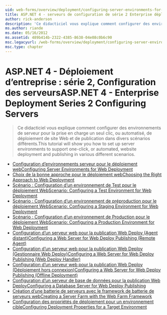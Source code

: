 ```yaml
---
uid: web-forms/overview/deployment/configuring-server-environments-for-web-deployment/index
title: ASP.NET 4 - serveurs de configuration de série 2 Enterprise déploiement | Microsoft Docs
author: rick-anderson
description: 'Ce didacticiel vous explique comment configurer des environnements de serveur pour la prise en charge un seul clic, ou automatisé, de déploiement de site Web et de publication dans différents du scénario de différentes...'
ms.author: riande
ms.date: 05/16/2012
ms.assetid: 489b414b-2322-4385-8638-04e08c0b6c90
msc.legacyurl: /web-forms/overview/deployment/configuring-server-environments-for-web-deployment
msc.type: chapter
---
```

<a name="aspnet-4---enterprise-deployment-series-2-configuring-servers"></a><span data-ttu-id="86cd0-103">ASP.NET 4 - Déploiement d’entreprise : série 2, Configuration des serveurs</span><span class="sxs-lookup"><span data-stu-id="86cd0-103">ASP.NET 4 - Enterprise Deployment Series 2 Configuring Servers</span></span>
====================
> <span data-ttu-id="86cd0-104">Ce didacticiel vous explique comment configurer des environnements de serveur pour la prise en charge un seul clic, ou automatisé, de déploiement de site Web et de publication dans divers scénarios différents.</span><span class="sxs-lookup"><span data-stu-id="86cd0-104">This tutorial will show you how to set up server environments to support one-click, or automated, website deployment and publishing in various different scenarios.</span></span>


- [<span data-ttu-id="86cd0-105">Configuration d’environnements serveur pour le déploiement web</span><span class="sxs-lookup"><span data-stu-id="86cd0-105">Configuring Server Environments for Web Deployment</span></span>](configuring-server-environments-for-web-deployment.md)
- [<span data-ttu-id="86cd0-106">Choix de la bonne approche pour le déploiement web</span><span class="sxs-lookup"><span data-stu-id="86cd0-106">Choosing the Right Approach to Web Deployment</span></span>](choosing-the-right-approach-to-web-deployment.md)
- [<span data-ttu-id="86cd0-107">Scénario : Configuration d’un environnement de Test pour le déploiement Web</span><span class="sxs-lookup"><span data-stu-id="86cd0-107">Scenario: Configuring a Test Environment for Web Deployment</span></span>](scenario-configuring-a-test-environment-for-web-deployment.md)
- [<span data-ttu-id="86cd0-108">Scénario : Configuration d’un environnement de préproduction pour le déploiement Web</span><span class="sxs-lookup"><span data-stu-id="86cd0-108">Scenario: Configuring a Staging Environment for Web Deployment</span></span>](scenario-configuring-a-staging-environment-for-web-deployment.md)
- [<span data-ttu-id="86cd0-109">Scénario : Configuration d’un environnement de Production pour le déploiement Web</span><span class="sxs-lookup"><span data-stu-id="86cd0-109">Scenario: Configuring a Production Environment for Web Deployment</span></span>](scenario-configuring-a-production-environment-for-web-deployment.md)
- [<span data-ttu-id="86cd0-110">Configuration d’un serveur web pour la publication Web Deploy (Agent distant)</span><span class="sxs-lookup"><span data-stu-id="86cd0-110">Configuring a Web Server for Web Deploy Publishing (Remote Agent)</span></span>](configuring-a-web-server-for-web-deploy-publishing-remote-agent.md)
- [<span data-ttu-id="86cd0-111">Configuration d’un serveur web pour la publication Web Deploy (Gestionnaire Web Deploy)</span><span class="sxs-lookup"><span data-stu-id="86cd0-111">Configuring a Web Server for Web Deploy Publishing (Web Deploy Handler)</span></span>](configuring-a-web-server-for-web-deploy-publishing-web-deploy-handler.md)
- [<span data-ttu-id="86cd0-112">Configuration d’un serveur web pour la publication Web Deploy (Déploiement hors connexion)</span><span class="sxs-lookup"><span data-stu-id="86cd0-112">Configuring a Web Server for Web Deploy Publishing (Offline Deployment)</span></span>](configuring-a-web-server-for-web-deploy-publishing-offline-deployment.md)
- [<span data-ttu-id="86cd0-113">Configuration d’un serveur de base de données pour la publication Web Deploy</span><span class="sxs-lookup"><span data-stu-id="86cd0-113">Configuring a Database Server for Web Deploy Publishing</span></span>](configuring-a-database-server-for-web-deploy-publishing.md)
- [<span data-ttu-id="86cd0-114">Création d’une batterie de serveurs avec le framework de batterie de serveurs web</span><span class="sxs-lookup"><span data-stu-id="86cd0-114">Creating a Server Farm with the Web Farm Framework</span></span>](creating-a-server-farm-with-the-web-farm-framework.md)
- [<span data-ttu-id="86cd0-115">Configuration des propriétés de déploiement pour un environnement cible</span><span class="sxs-lookup"><span data-stu-id="86cd0-115">Configuring Deployment Properties for a Target Environment</span></span>](configuring-deployment-properties-for-a-target-environment.md)
